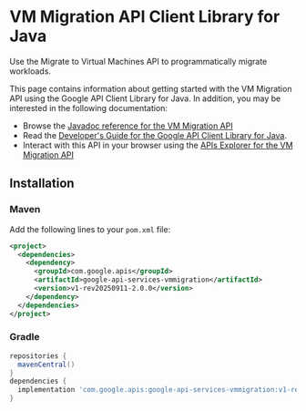 # VM Migration API Client Library for Java

Use the Migrate to Virtual Machines API to programmatically migrate workloads. 

This page contains information about getting started with the VM Migration API
using the Google API Client Library for Java. In addition, you may be interested
in the following documentation:

* Browse the [Javadoc reference for the VM Migration API][javadoc]
* Read the [Developer's Guide for the Google API Client Library for Java][google-api-client].
* Interact with this API in your browser using the [APIs Explorer for the VM Migration API][api-explorer]

## Installation

### Maven

Add the following lines to your `pom.xml` file:

```xml
<project>
  <dependencies>
    <dependency>
      <groupId>com.google.apis</groupId>
      <artifactId>google-api-services-vmmigration</artifactId>
      <version>v1-rev20250911-2.0.0</version>
    </dependency>
  </dependencies>
</project>
```

### Gradle

```gradle
repositories {
  mavenCentral()
}
dependencies {
  implementation 'com.google.apis:google-api-services-vmmigration:v1-rev20250911-2.0.0'
}
```

[javadoc]: https://googleapis.dev/java/google-api-services-vmmigration/latest/index.html
[google-api-client]: https://github.com/googleapis/google-api-java-client/
[api-explorer]: https://developers.google.com/apis-explorer/#p/vmmigration/v1/
